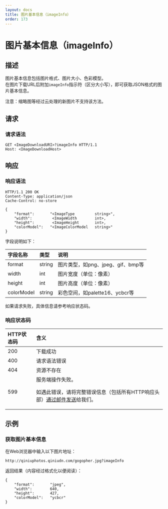 ```yaml
---
layout: docs
title: 图片基本信息（imageInfo）
order: 173
---
```


<a name="imageInfo"></a>
# 图片基本信息（imageInfo）

<a name="description"></a>
## 描述

图片基本信息包括图片格式、图片大小、色彩模型。  
在图片下载URL后附加`imageInfo`指示符（区分大小写），即可获取JSON格式的图片基本信息。  

注意：缩略图等经过云处理的新图片不支持该方法。  

<a name="request"></a>
## 请求

<a name="request-syntax"></a>
### 请求语法

```
GET <ImageDownloadURI>?imageInfo HTTP/1.1
Host: <ImageDownloadHost>
```

<a name="response"></a>
## 响应

<a name="response-syntax"></a>
### 响应语法

```
HTTP/1.1 200 OK
Content-Type: application/json
Cache-Control: no-store

{
    "format":       "<ImageType         string>",
    "width":         <ImageWidth        int>,
    "height":        <ImageHeight       int>,
    "colorModel":   "<ImageColorModel   string>"
}
```

字段说明如下：

字段名称       | 类型   | 说明
:------------- | :----- | :------------------------------
format         | string | 图片类型，如png、jpeg、gif、bmp等
width          | int    | 图片宽度（单位：像素）
height         | int    | 图片高度（单位：像素）
colorModel     | string | 彩色空间，如palette16、ycbcr等

如果请求失败，具体信息请参考响应状态码。

<a name="response-code"></a>
### 响应状态码

HTTP状态码 | 含义
:--------- | :--------------------------
200        | 下载成功
400	       | 请求语法错误
404        | 资源不存在
599	       | 服务端操作失败。<p>如遇此错误，请将完整错误信息（包括所有HTTP响应头部）[通过邮件发送][sendBugReportHref]给我们。

<a name="sample"></a>
## 示例

<a name="sample-exif"></a>
### 获取图片基本信息 

在Web浏览器中输入以下图片地址：  

```
http://qiniuphotos.qiniudn.com/gogopher.jpg?imageInfo
```

返回结果（内容经过格式化以便阅读）：  

```
{
    "format":       "jpeg",
    "width":        640,
    "height":       427,
    "colorModel":   "ycbcr"
}
```

[sendBugReportHref]:            mailto:support@qiniu.com?subject=599错误日志     "发送错误报告"

